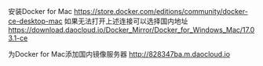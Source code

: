 安装Docker for Mac
https://store.docker.com/editions/community/docker-ce-desktop-mac
如果无法打开上述连接可以选择国内地址
https://download.daocloud.io/Docker_Mirror/Docker_for_Windows_Mac/17.03.1-ce

为Docker for Mac添加国内镜像服务器
http://828347ba.m.daocloud.io